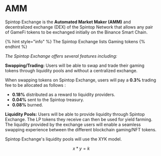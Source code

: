 # AMM

Spintop Exchange is the **Automated Market Maker (AMM)** and decentralized exchange (DEX) of the Spintop Network that allows any pair of GameFi tokens to be exchanged initially on the Binance Smart Chain.

{% hint style="info" %}
The Spintop Exchange lists Gaming tokens&#x20;
{% endhint %}

_The Spintop Exchange offers several features including:_

**Swapping/Trading:** Users will be able to swap and trade their gaming tokens through liquidity pools and without a centralized exchange.

When swapping tokens on Spintop Exchange, users will pay a **0.3%** trading fee to be allocated as follows :&#x20;

* **0.18%** distributed as a reward to liquidity providers.
* **0.04%** sent to the Spintop treasury.&#x20;
* **0.08%** burned.&#x20;

**Liquidity Pools:** Users will be able to provide liquidity through Spintop Exchange. The LP tokens they receive can then be used for yield farming. The liquidity provided by the exchange users will enable a seamless swapping experience between the different blockchain gaming/NFT tokens.

Spintop Exchange's liquidity pools will use the XYK model.

$$
x*y=k
$$
